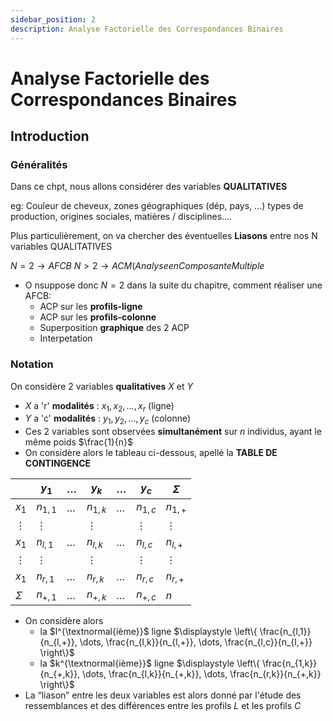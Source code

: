```yaml
---
sidebar_position: 2
description: Analyse Factorielle des Correspondances Binaires
---
```


# Analyse Factorielle des Correspondances Binaires

## Introduction

### Généralités

Dans ce chpt, nous allons considérer des variables **QUALITATIVES**

eg: Couleur de cheveux, zones géographiques (dép, pays, ...)
types de production, origines sociales, matières / disciplines....

Plus particulièrement, on va chercher des éventuelles **Liasons** entre nos N variables QUALITATIVES

$N=2 \rightarrow AFCB$
$N>2 \rightarrow ACM (Analyse en Composante Multiple$

* O nsuppose donc $N=2$ dans la suite du chapitre, comment réaliser une AFCB:
  - ACP sur les **profils-ligne**
  - ACP sur les **profils-colonne**
  - Superposition **graphique** des 2 ACP
  - Interpetation

### Notation

On considère 2 variables **qualitatives** $X$ et $Y$
* $X$ a 'r' **modalités** : $x_1, x_2, \dots, x_r$ (ligne)
* $Y$ a 'c' **modalités** : $y_1, y_2, \dots, y_c$ (colonne)
* Ces 2 variables sont observées **simultanément** sur $n$ individus, ayant le même poids $\frac{1}{n}$
* On considère alors le tableau ci-dessous, apellé la **TABLE DE CONTINGENCE**

|       | $y_1$ | $\dots$ | $y_k$ |$\dots$| $y_c$ | $\Sigma$ |
|-------|-------|---------|-------|-------|-------|----------|
| $x_1$ |$n_{1,1}$|$\dots$|$n_{1,k}$|$\dots$|$n_{1,c}$|$n_{1,+}$|
|$\vdots$|$\vdots$|       |$\vdots$|      |$\vdots$|$\vdots$ |
| $x_1$ |$n_{l,1}$|$\dots$|$n_{l,k}$|$\dots$|$n_{l,c}$|$n_{l,+}$|
|$\vdots$|$\vdots$|       |$\vdots$|      |$\vdots$|$\vdots$ |
| $x_1$ |$n_{r,1}$|$\dots$|$n_{r,k}$|$\dots$|$n_{r,c}$|$n_{r,+}$|
|$\Sigma$|$n_{+,1}$|$\dots$|$n_{+,k}$|$\dots$|$n_{+,c}$|$n$|

* On considère alors
  - la $l^{\textnormal{ième}}$ ligne $\displaystyle \left\{ \frac{n_{l,1}}{n_{l,+}}, \dots, \frac{n_{l,k}}{n_{l,+}}, \dots, \frac{n_{l,c}}{n_{l,+}} \right\}$
  - la $k^{\textnormal{ième}}$ ligne $\displaystyle \left\{ \frac{n_{1,k}}{n_{+,k}}, \dots, \frac{n_{l,k}}{n_{+,k}}, \dots, \frac{n_{r,k}}{n_{+,k}} \right\}$
* La “liason” entre les deux variables est alors donné par l'étude des ressemblances et des différences entre les profils $L$ et les profils $C$
